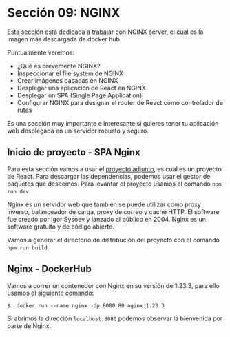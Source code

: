 # Sección 09: NGINX

Esta sección está dedicada a trabajar con NGINX server, el cual es la imagen más descargada de docker hub.

Puntualmente veremos:

- ¿Qué es brevemente NGINX?
- Inspeccionar el file system de NGINX
- Crear imágenes basadas en NGINX
- Desplegar una aplicación de React en NGINX
- Desplegar un SPA (Single Page Application)
- Configurar NGINX para designar el router de React como controlador de rutas

Es una sección muy importante e interesante si quieres tener tu aplicación web desplegada en un servidor robusto y seguro.

## Inicio de proyecto - SPA Nginx

Para esta sección vamos a usar el [proyecto adjunto](react-heroes/), es cual es un proyecto de React. Para descargar las dependencias, podemos usar el gestor de paquetes que deseemos. Para levantar el proyecto usamos el comando `npm run dev`.

Nginx es un servidor web que también se puede utilizar como proxy inverso, balanceador de carga, proxy de correo y caché HTTP. El software fue creado por Igor Sysoev y lanzado al público en 2004. Nginx es un software gratuito y de código abierto.

Vamos a generar el directorio de distribución del proyecto con el comando `npm run build`.

## Nginx - DockerHub

Vamos a correr un contenedor con Nginx en su versión de 1.23.3, para ello usamos el siguiente comando:

```txt
$: docker run --name nginx -dp 8080:80 nginx:1.23.3
```

Si abrimos la dirección `localhost:8080` podemos observar la bienvenida por parte de Nginx.
